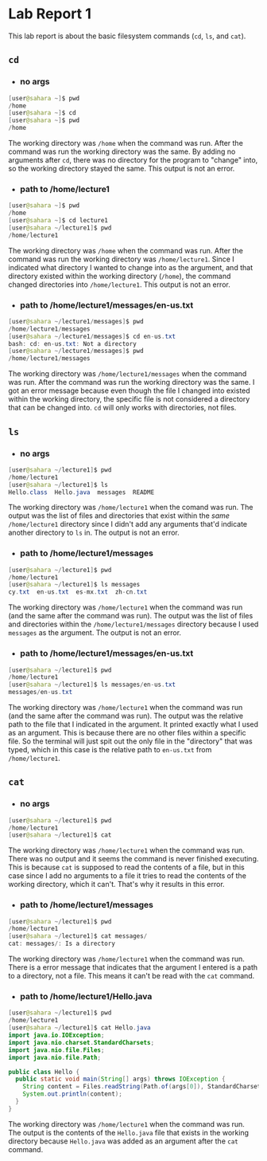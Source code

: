 # Lab Report 1
This lab report is about the basic filesystem commands (`cd`, `ls`, and `cat`).

## `cd`
* ### no args
```java
[user@sahara ~]$ pwd
/home
[user@sahara ~]$ cd 
[user@sahara ~]$ pwd
/home
```
The working directory was `/home` when the command was run. After the command was run the working directory was the same. By adding no arguments after `cd`, there was no directory for the program to "change" into, so the working directory stayed the same. This output is not an error.

* ### path to /home/lecture1
```java
[user@sahara ~]$ pwd
/home
[user@sahara ~]$ cd lecture1
[user@sahara ~/lecture1]$ pwd
/home/lecture1
```
The working directory was `/home` when the command was run. After the command was run the working directory was `/home/lecture1`. Since I indicated what directory I wanted to change into as the argument, and that directory existed within the working directory (`/home`), the command changed directories into `/home/lecture1`. This output is not an error.

* ### path to /home/lecture1/messages/en-us.txt
```java
[user@sahara ~/lecture1/messages]$ pwd
/home/lecture1/messages
[user@sahara ~/lecture1/messages]$ cd en-us.txt 
bash: cd: en-us.txt: Not a directory
[user@sahara ~/lecture1/messages]$ pwd
/home/lecture1/messages
```
The working directory was `/home/lecture1/messages` when the command was run. After the command was run the working directory was the same. I got an error message because even though the file I changed into existed within the working directory, the specific file is not considered a directory that can be changed into. `cd` will only works with directories, not files.

## `ls`
* ### no args
```java
[user@sahara ~/lecture1]$ pwd
/home/lecture1
[user@sahara ~/lecture1]$ ls
Hello.class  Hello.java  messages  README
```
The working directory was `/home/lecture1` when the comand was run. The output was the list of files and directories that exist within the *same* `/home/lecture1` directory since I didn't add any arguments that'd indicate another directory to `ls` in. The output is not an error.

* ### path to /home/lecture1/messages
```java
[user@sahara ~/lecture1]$ pwd
/home/lecture1
[user@sahara ~/lecture1]$ ls messages
cy.txt  en-us.txt  es-mx.txt  zh-cn.txt
```
The working directory was `/home/lecture1` when the command was run (and the same after the command was run). The output was the list of files and directories within the `/home/lecture1/messages` directory because I used `messages` as the argument. The output is not an error. 

* ### path to /home/lecture1/messages/en-us.txt
```java
[user@sahara ~/lecture1]$ pwd
/home/lecture1
[user@sahara ~/lecture1]$ ls messages/en-us.txt 
messages/en-us.txt
```
The working directory was `/home/lecture1` when the command was run (and the same after the command was run). The output was the relative path to the file that I indicated in the argument. It printed exactly what I used as an argument. This is because there are no other files within a specific file. So the terminal will just spit out the only file in the "directory" that was typed, which in this case is the relative path to `en-us.txt` from `/home/lecture1`. 

## `cat`
* ### no args
```java
[user@sahara ~/lecture1]$ pwd
/home/lecture1
[user@sahara ~/lecture1]$ cat
```
The working directory was `/home/lecture1` when the command was run. There was no output and it seems the command is never finished executing. This is because `cat` is supposed to read the contents of a file, but in this case since I add no arguments to a file it tries to read the contents of the working directory, which it can't. That's why it results in this error.

* ### path to /home/lecture1/messages
```java
[user@sahara ~/lecture1]$ pwd
/home/lecture1
[user@sahara ~/lecture1]$ cat messages/
cat: messages/: Is a directory
```
The working directory was `/home/lecture1` when the command was run. There is a error message that indicates that the argument I entered is a path to a directory, not a file. This means it can't be read with the `cat` command. 

* ### path to /home/lecture1/Hello.java



```java
[user@sahara ~/lecture1]$ pwd
/home/lecture1
[user@sahara ~/lecture1]$ cat Hello.java
import java.io.IOException;
import java.nio.charset.StandardCharsets;
import java.nio.file.Files;
import java.nio.file.Path;

public class Hello {
  public static void main(String[] args) throws IOException {
    String content = Files.readString(Path.of(args[0]), StandardCharsets.UTF_8);    
    System.out.println(content);
  }
}
```
The working directory was `/home/lecture1` when the command was run. The output is the contents of the `Hello.java` file that exists in the working directory because `Hello.java` was added as an argument after the `cat` command.
